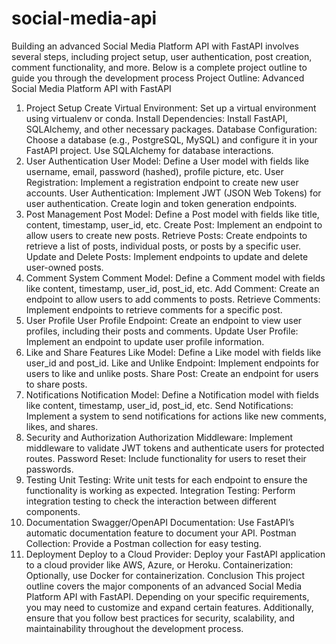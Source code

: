 # social-media-api
Building an advanced Social Media Platform API with FastAPI involves several steps, including project setup, user authentication, post creation, comment functionality, and more. Below is a complete project outline to guide you through the development process
Project Outline: Advanced Social Media Platform API with FastAPI
1. Project Setup
Create Virtual Environment:
Set up a virtual environment using virtualenv or conda.
Install Dependencies:
Install FastAPI, SQLAlchemy, and other necessary packages.
Database Configuration:
Choose a database (e.g., PostgreSQL, MySQL) and configure it in your FastAPI project.
Use SQLAlchemy for database interactions.
2. User Authentication
User Model:
Define a User model with fields like username, email, password (hashed), profile picture, etc.
User Registration:
Implement a registration endpoint to create new user accounts.
User Authentication:
Implement JWT (JSON Web Tokens) for user authentication.
Create login and token generation endpoints.
3. Post Management
Post Model:
Define a Post model with fields like title, content, timestamp, user_id, etc.
Create Post:
Implement an endpoint to allow users to create new posts.
Retrieve Posts:
Create endpoints to retrieve a list of posts, individual posts, or posts by a specific user.
Update and Delete Posts:
Implement endpoints to update and delete user-owned posts.
4. Comment System
Comment Model:
Define a Comment model with fields like content, timestamp, user_id, post_id, etc.
Add Comment:
Create an endpoint to allow users to add comments to posts.
Retrieve Comments:
Implement endpoints to retrieve comments for a specific post.
5. User Profile
User Profile Endpoint:
Create an endpoint to view user profiles, including their posts and comments.
Update User Profile:
Implement an endpoint to update user profile information.
6. Like and Share Features
Like Model:
Define a Like model with fields like user_id and post_id.
Like and Unlike Endpoint:
Implement endpoints for users to like and unlike posts.
Share Post:
Create an endpoint for users to share posts.
7. Notifications
Notification Model:
Define a Notification model with fields like content, timestamp, user_id, post_id, etc.
Send Notifications:
Implement a system to send notifications for actions like new comments, likes, and shares.
8. Security and Authorization
Authorization Middleware:
Implement middleware to validate JWT tokens and authenticate users for protected routes.
Password Reset:
Include functionality for users to reset their passwords.
9. Testing
Unit Testing:
Write unit tests for each endpoint to ensure the functionality is working as expected.
Integration Testing:
Perform integration testing to check the interaction between different components.
10. Documentation
Swagger/OpenAPI Documentation:
Use FastAPI’s automatic documentation feature to document your API.
Postman Collection:
Provide a Postman collection for easy testing.
11. Deployment
Deploy to a Cloud Provider:
Deploy your FastAPI application to a cloud provider like AWS, Azure, or Heroku.
Containerization:
Optionally, use Docker for containerization.
Conclusion
This project outline covers the major components of an advanced Social Media Platform API with FastAPI. Depending on your specific requirements, you may need to customize and expand certain features. Additionally, ensure that you follow best practices for security, scalability, and maintainability throughout the development process.

